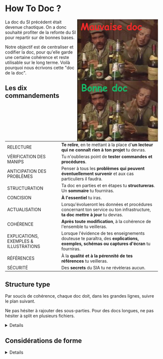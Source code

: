 <div style=align:center><h1>How To Doc ?</div>

<img src=img/bonnedoc-mauvaisedoc.png align=right height=400px>

La doc du SI précédent était devenue chaotique. On a donc souhaité profiter de la refonte du SI pour repartir sur de bonnes bases.

Notre objectif est de centraliser et codifier la doc, pour qu'elle garde une certaine cohérence et reste utilisable sur le long terme. Voilà pourquoi nous écrivons cette "doc de la doc".

## Les dix commandements

|                          |                                                                                                                                                                        |
|--------------------------|------------------------------------------------------------------------------------------------------------------------------------------------------------------------|
| RELECTURE                | **Te relire**, en te mettant à la place d'**un lecteur qui ne connaît rien à ton projet** tu devras.
| VÉRIFICATION DES MANIPS  | Tu n'oublieras point de **tester commandes et procédures**.
| ANTICIPATION DES PROBLÈMES |  Penser à tous les **problèmes qui peuvent éventuellement survenir** et aux cas particuliers il faudra.
| STRUCTURATION | Ta doc en parties et en étapes tu **structureras**. Un **sommaire** tu fourniras.
| CONCISION | **À l'essentiel** tu iras.
| ACTUALISATION | Lorsqu'évolueront les données et procédures concernant ton service ou ton infrastructure, **ta doc mettre à jour** tu devras.
| COHÉRENCE | **Après toute modification**, à la cohérence de l'ensemble tu veilleras.
| EXPLICATIONS, EXEMPLES & ILLUSTRATIONS | Lorsque l'évidence de tes enseignements douteuse te paraîtra, des **explications, exemples, schémas ou captures d'écran** tu fourniras.
| RÉFÉRENCES | À la **qualité et à la pérennité de tes références** tu veilleras.
| SÉCURITÉ | Des **secrets** du SIA tu ne révèleras aucun. |

## Structure type
Par soucis de cohérence, chaque doc doit, dans les grandes lignes, suivre le plan suivant. 

Ne pas hésiter à rajouter des sous-parties. Pour des docs longues, ne pas hésiter à split en plusieurs fichiers.

<details>

+ **Intro**
    - Brève présentation du projet
    - But
    - Auteurs et personnes concernées avec leurs coordonnées de contact
+ **Sommaire**
+ *(Facultatif)* **Vue d'ensemble**
    - Par exemple, pour un projet en lien avec l'infra réseau, un gros schéma récapitulatif de l'archi logique avec les IP, un schéma de l'archi physique ...
    - Expliquer le fonctionnement du service, son architecture, le rôle de chacun de ses composants ...
+ *(Facultatif)* **Choix de la solution**
    - Expliquer pourquoi cette solution avait été choisie par rapport à d'autres
+ **Déploiement**
    - Pour un service, comment le déployer à l'identique
    - Pour un projet d'infra, comment il a été mis en place dans le détail, de la commande à la configuration en passant par l'installation.
+ **Administration**
    - Procédures pour la vie de tous les jours de la solution, quand tout va bien :
        * Comment ajouter un nouvel utilisateur...
        * Comment faire une mise à jour ...
        * Comment renouveler les certificats ...
        * Comment activer telle feature...
        * Comment modifier les principaux paramètres...
            * *Ne pas détailler les paramètres osef, seulement ceux que l'on peut avoir besoin de modifier*
+ **Maintenance et dépannage**
    - Erreurs fréquentes et comment les régler
    - Procédures à suivre en cas d'incident
        * Il faut imaginer quels incidents peuvent arriver, et détailler la procédure à mettre en œuvre pour les résoudre. Cette procédure doit être testée.
        * Pour une solution avec plusieurs composants impliqués, penser à ce qui peut se passer pour chaque composant qui peut déconner
        * Quand il faut éteindre / débrancher des composants, dire quelles précautions sont à prendre et quelles autres parties de l'infra seront potentiellement impactées
        * Une sous partie par incident
    - Quels logs regarder et que chercher dedans
    - Outils de troubleshooting
+ *(Facultatif)* **Références**
    - Des liens vers une doc, un forum qui vous a aidé, avec une brève explication d'en quoi ça peut aider

</details>

## Considérations de forme
<details>

+ La doc doit être rédigée en **Markdown**.
    - Vous pouvez utiliser des balises HTML si besoin.
+ Les lignes de commande et fichiers de config doivent toujours être entre **backticks** (\`) ou **triple-backticks** (\`\`\`). Si du syntax highlighting est possible, l'utiliser.
    - **Pas de screens des commandes et fichiers de config** - il faut pouvoir tout copier-coller - à moins que ce soit vraiment pour illustrer avec un exemple ou montrer le résultat d'une commande.
    - Quand la forme générique d'une ligne de commandes est compliquée, donner un exemple. 
        * *Par exemple, si j'explique `nmcli connection modify <conn> set <setting> <value>`, je peux donner l'exemple `nmcli connection modify "Ethernet 1" set ipv4.dns "8.8.8.8 8.8.4.4"`*
+ Mettre autant de **cross-references** que possible (liens vers une une autre partie de la doc / vers une autre doc)
+ Mettre en gras ou souligner les passages importants. Mettre en italique les passages "bonus".
    - Quand une manip est risquée, le signaler de manière bien visible, par exemple : **!-- ATTENTION --!**
+ Utiliser les balises `<details>` et `<summary>` pour faire des sections dépliantes quand on veut donner une explication, une justification, ou tout autre encart qui "coupe" la lecture.

</details>
